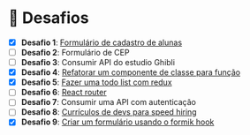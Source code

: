 # 🤯 Desafios

- [x] **Desafio 1**: [Formulário de cadastro de alunas](./form-cadastro-alunas)
- [ ] **Desafio 2**: Formulário de CEP
- [ ] **Desafio 3**: Consumir API do estudio Ghibli
- [x] **Desafio 4**: [Refatorar um componente de classe para função](./refatoracao-de-componente)
- [x] **Desafio 5**: [Fazer uma todo list com redux](./todo-list-challenge)
- [ ] **Desafio 6**: [React router](./react-router)
- [ ] **Desafio 7**: Consumir uma API com autenticação
- [ ] **Desafio 8**: [Currículos de devs para speed hiring](https://github.com/React-Bootcamp-WoMarkersCode/cv-speed-hiring)
- [x] **Desafio 9**: [Criar um formulário usando o formik hook](./formik-hooks)
